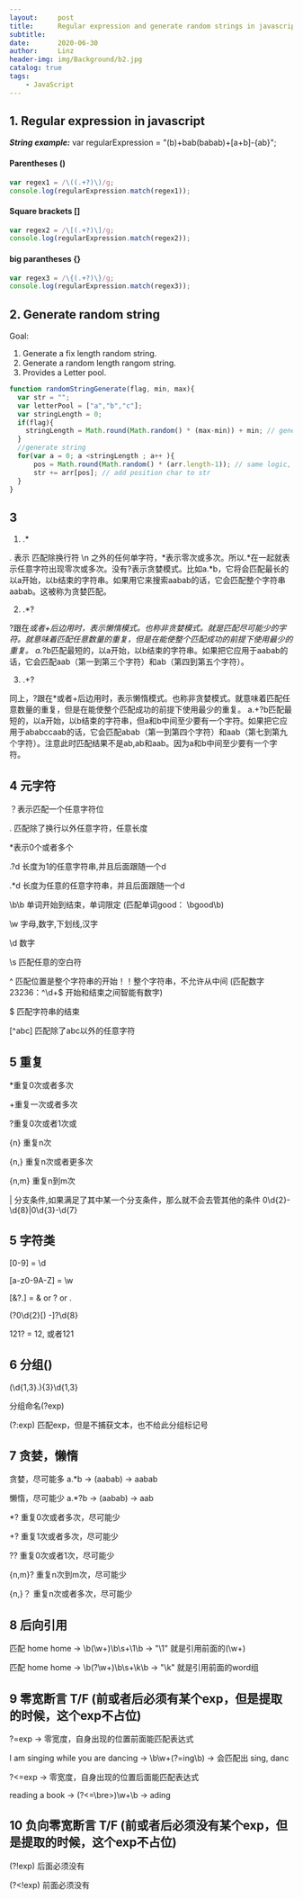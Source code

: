 ```yaml
---
layout:     post
title:      Regular expression and generate random strings in javascript
subtitle:   
date:       2020-06-30
author:     Linz
header-img: img/Background/b2.jpg
catalog: true
tags:
    - JavaScript
---
```


## 1. Regular expression in javascript

***String example:***
var regularExpression = "(b)+bab(babab)+[a+b]-{ab}";

#### Parentheses ()
```javascript 
var regex1 = /\((.+?)\)/g;  
console.log(regularExpression.match(regex1)); 
```
#### Square brackets []
```javascript 
var regex2 = /\[(.+?)\]/g; 
console.log(regularExpression.match(regex2)); 
```

#### big parantheses {}
```javascript 
var regex3 = /\{(.+?)\}/g; 
console.log(regularExpression.match(regex3)); 
```

## 2. Generate random string
Goal: 
1. Generate a fix length random string.
2. Generate a random length rangom string.
3. Provides a Letter pool.
```javascript 
function randomStringGenerate(flag, min, max){
  var str = "";
  var letterPool = ["a","b","c"];
  var stringLength = 0;
  if(flag){
    stringLength = Math.round(Math.random() * (max-min)) + min; // generate a number
  }
  //generate string
  for(var a = 0; a <stringLength ; a++ ){
      pos = Math.round(Math.random() * (arr.length-1)); // same logic, generate a number
      str += arr[pos]; // add position char to str
  }
}
```

## 3 
1. .*

. 表示 匹配除换行符 \n 之外的任何单字符，*表示零次或多次。所以.*在一起就表示任意字符出现零次或多次。没有?表示贪婪模式。比如a.*b，它将会匹配最长的以a开始，以b结束的字符串。如果用它来搜索aabab的话，它会匹配整个字符串aabab。这被称为贪婪匹配。


2. .*?

?跟在*或者+后边用时，表示懒惰模式。也称非贪婪模式。就是匹配尽可能少的字符。就意味着匹配任意数量的重复，但是在能使整个匹配成功的前提下使用最少的重复。
a.*?b匹配最短的，以a开始，以b结束的字符串。如果把它应用于aabab的话，它会匹配aab（第一到第三个字符）和ab（第四到第五个字符）。

3. .+?

同上，?跟在*或者+后边用时，表示懒惰模式。也称非贪婪模式。就意味着匹配任意数量的重复，但是在能使整个匹配成功的前提下使用最少的重复。
a.+?b匹配最短的，以a开始，以b结束的字符串，但a和b中间至少要有一个字符。如果把它应用于ababccaab的话，它会匹配abab（第一到第四个字符）和aab（第七到第九个字符）。注意此时匹配结果不是ab,ab和aab。因为a和b中间至少要有一个字符。


## 4 元字符

？表示匹配一个任意字符位

. 匹配除了换行以外任意字符，任意长度

*表示0个或者多个

.?d 长度为1的任意字符串,并且后面跟随一个d

.*d 长度为任意的任意字符串，并且后面跟随一个d

\b\b 单词开始到结束，单词限定 (匹配单词good： \bgood\b)

\w 字母,数字,下划线,汉字

\d 数字

\s 匹配任意的空白符

^ 匹配位置是整个字符串的开始！！整个字符串，不允许从中间 (匹配数字23236：^\d+$ 开始和结束之间智能有数字)

$ 匹配字符串的结束 

[^abc] 匹配除了abc以外的任意字符


## 5 重复

*重复0次或者多次

+重复一次或者多次

?重复0次或者1次或

{n} 重复n次

{n,} 重复n次或者更多次

{n,m} 重复n到m次

\| 分支条件,如果满足了其中某一个分支条件，那么就不会去管其他的条件 0\d{2}-\d{8}\|0\d{3}-\d{7}


## 5 字符类

[0-9] = \d

[a-z0-9A-Z] = \w

[&?.] = & or ? or .

\(?0\d{2}[) -]?\d{8}

121? = 12, 或者121


## 6 分组()

(\d{1,3}\.){3}\d{1,3}

分组命名(?<groupname>exp)

(?:exp) 匹配exp，但是不捕获文本，也不给此分组标记号

## 7 贪婪，懒惰

贪婪，尽可能多 a.*b -> (aabab) -> aabab

懒惰，尽可能少 a.*?b -> (aabab) -> aab

*? 重复0次或者多次，尽可能少

+? 重复1次或者多次，尽可能少

?? 重复0次或者1次，尽可能少

{n,m}? 重复n次到m次，尽可能少

{n,}？ 重复n次或者多次，尽可能少


## 8 后向引用

匹配 home home -> \b(\w+)\b\s+\1\b -> "\1" 就是引用前面的(\w+)

匹配 home home -> \b(?<word>\w+)\b\s+\k<word>\b -> "\k<word>" 就是引用前面的word组



## 9 零宽断言 T/F (前或者后必须有某个exp，但是提取的时候，这个exp不占位)

?=exp -> 零宽度，自身出现的位置前面能匹配表达式

I am singing while you are dancing -> \b\w+(?=ing\b) -> 会匹配出 sing, danc

?<=exp -> 零宽度，自身出现的位置后面能匹配表达式

reading a book -> (?<=\bre>)\w+\b -> ading



## 10 负向零宽断言 T/F (前或者后必须没有某个exp，但是提取的时候，这个exp不占位)

(?!exp) 后面必须没有

(?<!exp) 前面必须没有





